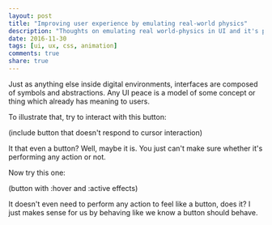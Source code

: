 ```yaml
---
layout: post
title: "Improving user experience by emulating real-world physics"
description: "Thoughts on emulating real world-physics in UI and it's potential to improve user experience."
date: 2016-11-30
tags: [ui, ux, css, animation]
comments: true
share: true
---
```


Just as anything else inside digital environments, interfaces are composed of symbols and abstractions. Any UI peace is a model of some concept or thing which already has meaning to users.

To illustrate that, try to interact with this button:

(include button that doesn't respond to cursor interaction)

It that even a button? Well, maybe it is. You just can't make sure whether it's performing any action or not.

Now try this one:

(button with :hover and :active effects)

It doesn't even need to perform any action to feel like a button, does it? I just makes sense for us by behaving like we know a button should behave.
